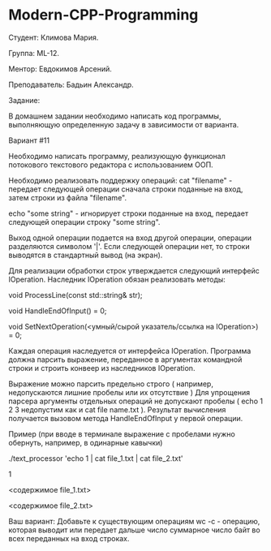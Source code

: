 # Modern-CPP-Programming

Студент: Климова Мария. 

Группа: ML-12. 
  
Ментор: Евдокимов Арсений. 

Преподаватель: Бадьин Александр.

Задание:

В домашнем задании необходимо написать код программы, выполняющую определенную задачу в зависимости от варианта.

Вариант #11
 
​Необходимо написать программу, реализующую функционал потокового текстового редактора с использованием ООП.

Необходимо реализовать поддержку операций:
cat "filename" - передает следующей операции сначала строки поданные на вход, затем строки из файла "filename".

echo "some string" - игнорирует строки поданные на вход, передает следующей операции строку "some string".

Выход одной операции подается на вход другой операции, операции разделяются символом '|'.
Если следующей операции нет, то строки выводятся в стандартный вывод (на экран).

Для реализации обработки строк утверждается следующий интерфейс IOperation.
Наследник IOperation обязан реализовать методы:

void ProcessLine(const std::string& str);

void HandleEndOfInput() = 0;

void SetNextOperation(<умный/сырой указатель/ссылка на IOperation>) = 0;

Каждая операция наследуется от интерфейса IOperation.
Программа должна парсить выражение, переданное в аргументах командной строки и строить конвеер из наследников IOperation.

Выражение можно парсить предельно строго ( например, недопускаются лишние пробелы или их отсутствие )
Для упрощения парсера аргументы отдельных операций не допускают пробелы ( echo 1 2 3 недопустим как и cat file name.txt ).
Результат вычисления получается вызовом метода HandleEndOfInput у первой операции.

Пример (при вводе в терминале выражение с пробелами нужно обернуть, например, в одинарные кавычки)

./text_processor 'echo 1 | cat file_1.txt | cat file_2.txt'

1

<содержимое file_1.txt>

<содержимое file_2.txt>

Ваш вариант:
Добавьте к существующим операциям wc -c - операцию, которая выводит или передает дальше число суммарное число байт во всех переданных на вход строках.
